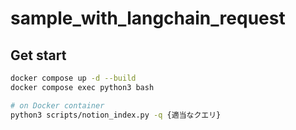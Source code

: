 # sample_with_langchain_request
## Get start
```sh
docker compose up -d --build
docker compose exec python3 bash

# on Docker container
python3 scripts/notion_index.py -q {適当なクエリ}
```
